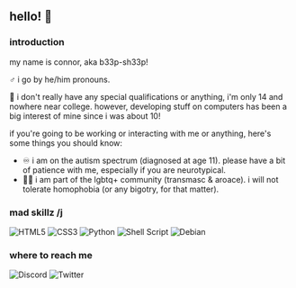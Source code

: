 ## hello! 👋

### introduction
my name is connor, aka b33p-sh33p!

:male_sign: i go by he/him pronouns.

:school: i don't really have any special qualifications or anything, i'm only 14 and nowhere near college. however, developing stuff on computers has been a big interest of mine since i was about 10!

if you're going to  be working or interacting with me or anything, here's some things you should know:
- :infinity: i am on the autism spectrum (diagnosed at age 11). please have a bit of patience with me, especially if you are neurotypical.
- :rainbow_flag: i am part of the lgbtq+ community (transmasc & aroace). i will not tolerate homophobia (or any bigotry, for that matter).

### mad skillz /j
![HTML5](https://img.shields.io/badge/html5-%23E34F26.svg?style=flat&logo=html5&logoColor=white)
![CSS3](https://img.shields.io/badge/css3-%231572B6.svg?style=flat&logo=css3&logoColor=white)
![Python](https://img.shields.io/badge/python-3670A0?style=flat&logo=python&logoColor=ffdd54)
![Shell Script](https://img.shields.io/badge/shell_script-%23121011.svg?style=flat&logo=gnu-bash&logoColor=white)
![Debian](https://img.shields.io/badge/Debian-D70A53?style=flat&logo=debian&logoColor=white)

### where to reach me
![Discord](https://img.shields.io/badge/b33p%20sh33p%231787-%237289DA.svg?style=flat&logo=discord&logoColor=white)
![Twitter](https://img.shields.io/badge/Twitter-%231DA1F2.svg?style=flat&logo=Twitter&logoColor=white)
